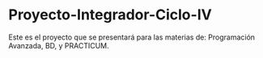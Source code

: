 # Proyecto-Integrador-Ciclo-IV
Este es el proyecto que se presentará para las materias de: Programación Avanzada, BD, y PRACTICUM.
